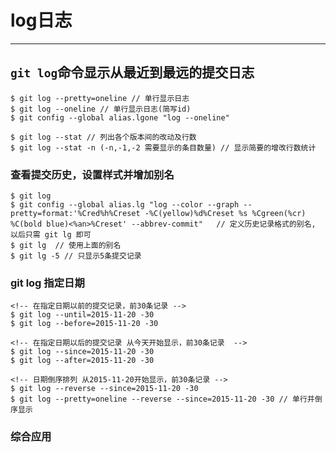 # log日志
---
## `git log`命令显示从最近到最远的提交日志
```shell
$ git log --pretty=oneline // 单行显示日志
$ git log --oneline // 单行显示日志(简写id)
$ git config --global alias.lgone "log --oneline"

$ git log --stat // 列出各个版本间的改动及行数
$ git log --stat -n (-n,-1,-2 需要显示的条目数量) // 显示简要的增改行数统计

```
### 查看提交历史，设置样式并增加别名
```shell
$ git log
$ git config --global alias.lg "log --color --graph --pretty=format:'%Cred%h%Creset -%C(yellow)%d%Creset %s %Cgreen(%cr) %C(bold blue)<%an>%Creset' --abbrev-commit"   // 定义历史记录格式的别名, 以后只需 git lg 即可
$ git lg  // 使用上面的别名
$ git lg -5 // 只显示5条提交记录
```

### git log 指定日期
```git
<!-- 在指定日期以前的提交记录，前30条记录 -->
$ git log --until=2015-11-20 -30  
$ git log --before=2015-11-20 -30  
```
```git
<!-- 在指定日期以后的提交记录 从今天开始显示，前30条记录  -->
$ git log --since=2015-11-20 -30  
$ git log --after=2015-11-20 -30

<!-- 日期倒序排列 从2015-11-20开始显示，前30条记录 -->
$ git log --reverse --since=2015-11-20 -30
$ git log --pretty=oneline --reverse --since=2015-11-20 -30 // 单行并倒序显示

```
### 综合应用
```git

```
